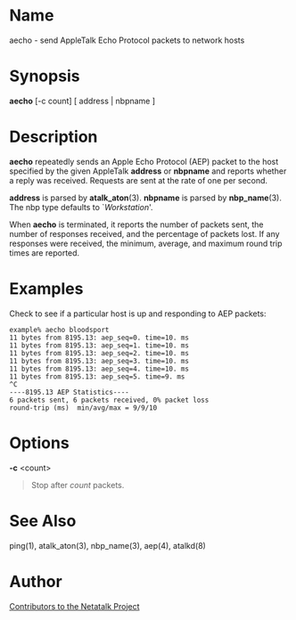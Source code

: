 # Name

aecho - send AppleTalk Echo Protocol packets to network hosts

# Synopsis

**aecho** [-c count] [ address | nbpname ]

# Description

**aecho** repeatedly sends an Apple Echo Protocol (AEP) packet to the host
specified by the given AppleTalk **address** or **nbpname** and reports
whether a reply was received. Requests are sent at the rate of one per
second.

**address** is parsed by **atalk_aton**(3). **nbpname** is parsed by
**nbp_name**(3). The nbp type defaults to \`*Workstation*'.

When **aecho** is terminated, it reports the number of packets sent, the
number of responses received, and the percentage of packets lost. If any
responses were received, the minimum, average, and maximum round trip
times are reported.

# Examples

Check to see if a particular host is up and responding to AEP packets:

    example% aecho bloodsport
    11 bytes from 8195.13: aep_seq=0. time=10. ms
    11 bytes from 8195.13: aep_seq=1. time=10. ms
    11 bytes from 8195.13: aep_seq=2. time=10. ms
    11 bytes from 8195.13: aep_seq=3. time=10. ms
    11 bytes from 8195.13: aep_seq=4. time=10. ms
    11 bytes from 8195.13: aep_seq=5. time=9. ms
    ^C
    ----8195.13 AEP Statistics----
    6 packets sent, 6 packets received, 0% packet loss
    round-trip (ms)  min/avg/max = 9/9/10

# Options

**-c** <count\>

> Stop after *count* packets.

# See Also

ping(1), atalk_aton(3), nbp_name(3), aep(4), atalkd(8)

# Author

[Contributors to the Netatalk Project](https://netatalk.io/contributors)
